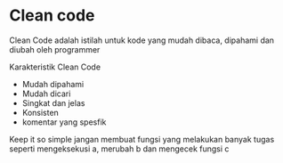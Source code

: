 # Clean code 

Clean Code adalah istilah untuk kode yang mudah dibaca, dipahami dan diubah oleh programmer

Karakteristik Clean Code
* Mudah dipahami
* Mudah dicari
* Singkat dan jelas
* Konsisten
* komentar yang spesfik

Keep it so simple
jangan membuat fungsi yang melakukan banyak tugas seperti mengeksekusi a, merubah b dan mengecek fungsi c